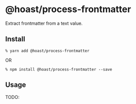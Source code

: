 # @hoast/process-frontmatter

Extract frontmatter from a text value.

## Install

```
% yarn add @hoast/process-frontmatter
```

OR

```
% npm install @hoast/process-frontmatter --save
```

## Usage

TODO:

